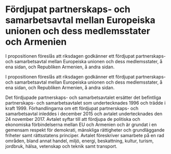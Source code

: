 # Fördjupat partnerskaps- och samarbetsavtal mellan Europeiska unionen och dess medlemsstater och Armenien

I propositionen föreslås att riksdagen godkänner ett fördjupat
partnerskaps- och samarbetsavtal mellan Europeiska unionen och dess
medlemsstater, å ena sidan, och Republiken Armenien, å andra sidan.

I propositionen föreslås att riksdagen godkänner ett fördjupat
partnerskaps- och samarbetsavtal mellan Europeiska unionen och dess
medlemsstater, å ena sidan, och Republiken Armenien, å andra sidan.

Det fördjupade partnerskaps- och samarbetsavtalet ersätter det befintliga partnerskaps- och samarbetsavtalet som undertecknades 1996 och trädde i kraft 1999. Förhandlingarna om ett fördjupat partnerskaps- och samarbetsavtal inleddes i december 2015 och avtalet undertecknades den 24 november 2017. Avtalet syftar till att fördjupa de politiska och ekonomiska förbindelserna mellan EU och Armenien och är grundat i en gemensam respekt för demokrati, mänskliga rättigheter och grundläggande friheter samt rättsstatens principer. Avtalet föreskriver samarbete på en rad områden, bland annat handel, miljö, energi, beskattning, kultur, turism, jordbruk, hälsa, vetenskap och teknik samt transport.
